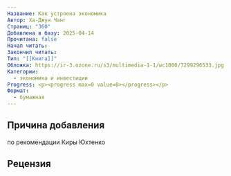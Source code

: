 ```yaml
---
Название: Как устроена экономика
Автор: Ха-Джун Чанг
Страниц: "360"
Добавлена в базу: 2025-04-14
Прочитана: false
Начал читать: 
Закончил читать: 
Тип: "[[Книга]]"
Обложка: https://ir-3.ozone.ru/s3/multimedia-1-1/wc1000/7299296533.jpg
Категории:
  - экономика и инвестиции
Progress: <p><progress max=0 value=0></progress></p>
Формат:
  - бумажная
---
```

## Причина добавления

по рекомендации Киры Юхтенко
## Рецензия
